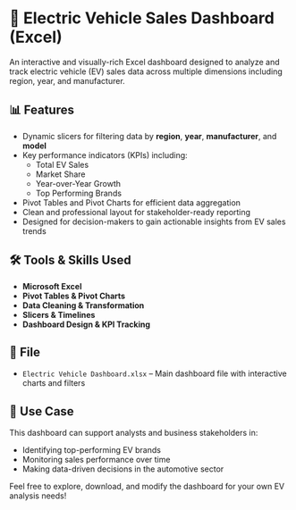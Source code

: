 # 🚗 Electric Vehicle Sales Dashboard (Excel)

An interactive and visually-rich Excel dashboard designed to analyze and track electric vehicle (EV) sales data across multiple dimensions including region, year, and manufacturer.

## 📊 Features

- Dynamic slicers for filtering data by **region**, **year**, **manufacturer**, and **model**
- Key performance indicators (KPIs) including:
  - Total EV Sales
  - Market Share
  - Year-over-Year Growth
  - Top Performing Brands
- Pivot Tables and Pivot Charts for efficient data aggregation
- Clean and professional layout for stakeholder-ready reporting
- Designed for decision-makers to gain actionable insights from EV sales trends

## 🛠️ Tools & Skills Used

- **Microsoft Excel**
- **Pivot Tables & Pivot Charts**
- **Data Cleaning & Transformation**
- **Slicers & Timelines**
- **Dashboard Design & KPI Tracking**

## 📁 File

- `Electric Vehicle Dashboard.xlsx` – Main dashboard file with interactive charts and filters

## 📌 Use Case

This dashboard can support analysts and business stakeholders in:
- Identifying top-performing EV brands
- Monitoring sales performance over time
- Making data-driven decisions in the automotive sector



Feel free to explore, download, and modify the dashboard for your own EV analysis needs!

